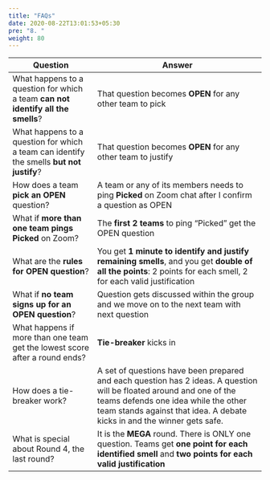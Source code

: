 ```yaml
---
title: "FAQs"
date: 2020-08-22T13:01:53+05:30
pre: "8. "
weight: 80
---
```


| Question | Answer |
| ------ | ----------- |
| What happens to a question for which a team **can not identify all the smells**? | That question becomes **OPEN** for any other team to pick |
| What happens to a question for which a team can identify the smells **but not justify**? | That question becomes **OPEN** for any other team to justify |
| How does a team **pick an OPEN** question? | A team or any of its members needs to ping **Picked** on Zoom chat after I confirm a question as OPEN |
| What if **more than one team pings Picked** on Zoom? | The **first 2 teams** to ping “Picked” get the OPEN question |
| What are the **rules for OPEN question**? | You get **1 minute to identify and justify remaining smells**, and you get **double of all the points**: 2 points for each smell, 2 for each valid justification |
| What if **no team signs up for an OPEN question**? | Question gets discussed within the group and we move on to the next team with next question |
| What happens if more than one team get the lowest score after a round ends? | **Tie-breaker** kicks in |
| How does a tie-breaker work? | A set of questions have been prepared and each question has 2 ideas. A question will be floated around and one of the teams defends one idea while the other team stands against that idea. A debate kicks in and the winner gets safe. |
| What is special about Round 4, the last round? | It is the **MEGA** round. There is ONLY one question. Teams get **one point for each identified smell** and **two points for each valid justification** |

 
